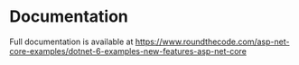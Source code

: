 # Documentation

Full documentation is available at https://www.roundthecode.com/asp-net-core-examples/dotnet-6-examples-new-features-asp-net-core
